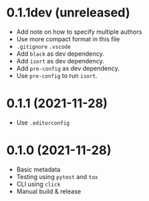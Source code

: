# 0.1.1dev (unreleased)

- Add note on how to specify multiple authors
- Use more compact format in this file
- `.gitignore` `.vscode`
- Add `black` as dev dependency.
- Add `isort` as dev dependency.
- Add `pre-config` as dev dependency.
- Use `pre-config` to run `isort`.

# 0.1.1 (2021-11-28)

- Use `.editorconfig`

# 0.1.0 (2021-11-28)

- Basic metadata
- Testing using `pytest` and `tox`
- CLI using `click`
- Manual build & release
